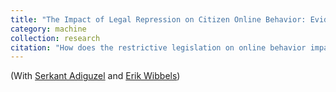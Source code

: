 ```yaml
---
title: "The Impact of Legal Repression on Citizen Online Behavior: Evidence from Tanzania's Jamii Forums. "
category: machine
collection: research
citation: "How does the restrictive legislation on online behavior impact citizen posting on the web? Although many welcomed the internet as a liberating technology, especially after the Arab Spring, governments quickly adopted various surveillance and repression strategies to monitor, regulate, and steer online citizen behavior. Given the global rise of informational autocrats it is critical to understand the impact of such legal repression on citizens' online behavior. Previous research has shown that the internet, particularly social media, has a significant impact on political participation in the form of voting behavior and protests. While some research has examined how repressive regimes use propaganda and repress information systems, there is little to no evidence on the impact of legal repression on citizens' online behavior. We provide such evidence from the context of Tanzania, where we analyze the impact of the 2015 Cybercrimes Law on posts on political threads in Jamii Forums –a widely used, citizen-driven online platform in the country. Our initial analysis of more than 11 million individual posts reveals four key findings. First, there is increased activity on political threads during the period leading up to the Cybercrimes Act going into full effect (September 2015). Second, the number of new and inactive individual accounts increases dramatically during the period between the parliamentary approval of the Cybercrimes Act (April 2015) and when it went into full effect. One possibility is that this indicates citizens using new accounts to hide their identities. Third, consistent with that possibility, new accounts that are opened in the lead up to the law's enforcement have the same sentiment towards government actors relative to accounts that go inactive. This suggests that the law failed to reduce the incidence of critical posting against the government by citizens. Fourth, there is also a spike in inactive accounts after the law goes into effect. This spike does not correspond with a wave of new accounts and more likely reflects citizens withdrawing from online posting."
---
```


(With [Serkant Adiguzel](https://serkantadiguzel.com/) and [Erik Wibbels](https://web.sas.upenn.edu/ewibbels/))
